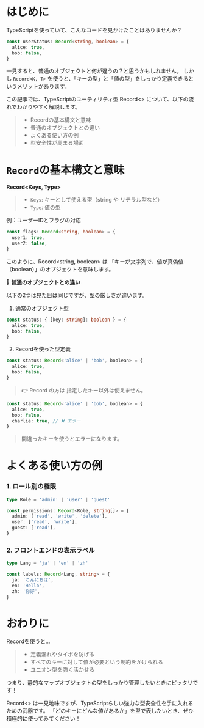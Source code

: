 # はじめに

TypeScriptを使っていて、こんなコードを見かけたことはありませんか？

```ts
const userStatus: Record<string, boolean> = {
  alice: true,
  bob: false,
}
```

一見すると、普通のオブジェクトと何が違うの？と思うかもしれません。
しかし `Record<K, T>` を使うと、「キーの型」と「値の型」をしっかり定義できるというメリットがあります。

この記事では、TypeScriptのユーティリティ型 Record<> について、以下の流れでわかりやすく解説します。
>*	Recordの基本構文と意味
>*	普通のオブジェクトとの違い
>*	よくある使い方の例
>*	型安全性が高まる場面

# `Record`の基本構文と意味

**Record<Keys, Type>**

>*	`Keys`: キーとして使える型（string や リテラル型など）
>*	`Type`: 値の型

例：ユーザーIDとフラグの対応

```ts
const flags: Record<string, boolean> = {
  user1: true,
  user2: false,
}
```

このように、Record<string, boolean> は
「キーが文字列で、値が真偽値（boolean）」のオブジェクトを意味します。

**📌 普通のオブジェクトとの違い**

以下の2つは見た目は同じですが、型の厳しさが違います。

1. 通常のオブジェクト型

```ts
const status: { [key: string]: boolean } = {
  alice: true,
  bob: false,
}
```

2. Recordを使った型定義

```ts
const status: Record<'alice' | 'bob', boolean> = {
  alice: true,
  bob: false,
}
```

>👉 Record の方は 指定したキー以外は使えません。

```ts
const status: Record<'alice' | 'bob', boolean> = {
  alice: true,
  bob: false,
  charlie: true, // ❌ エラー
}
```

>間違ったキーを使うとエラーになります。

# よくある使い方の例

### 1. ロール別の権限

```ts
type Role = 'admin' | 'user' | 'guest'

const permissions: Record<Role, string[]> = {
  admin: ['read', 'write', 'delete'],
  user: ['read', 'write'],
  guest: ['read'],
}
```

### 2. フロントエンドの表示ラベル

```ts
type Lang = 'ja' | 'en' | 'zh'

const labels: Record<Lang, string> = {
  ja: 'こんにちは',
  en: 'Hello',
  zh: '你好',
}
```

# おわりに


Recordを使うと…
>* 定義漏れやタイポを防げる
>* すべてのキーに対して値が必要という制約をかけられる
>* ユニオン型を強く活かせる

つまり、静的なマップオブジェクトの型をしっかり管理したいときにピッタリです！

Record<> は一見地味ですが、TypeScriptらしい強力な型安全性を手に入れるための武器です。
「どのキーにどんな値があるか」を型で表したいとき、ぜひ積極的に使ってみてください！
